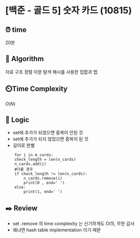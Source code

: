 # [백준 - 골드 5] 숫자 카드 (10815)

## ⏰  **time**

20분

## :pushpin: **Algorithm**

자료 구조
정렬
이분 탐색
해시를 사용한 집합과 맵

## ⏲️**Time Complexity**

$O(N)$

## :round_pushpin: **Logic**
- set에 추가가 되었으면 중복이 안된 것
- set에 추가가 되지 않았으면 중복이 된 것
- 길이로 판별
```
    for i in m_cards:
    check_length = len(n_cards)
    n_cards.add(i)
    #다를 경우
    if check_length != len(n_cards):
        n_cards.remove(i)
        print(0 , end=' ')
    else:
        print(1, end=' ')
```

## :black_nib: **Review**
- set .remove 의 time complexity 는 신기하게도 O(1), 무한 감사
- 왜냐면 hash table implementation 이기 때문
